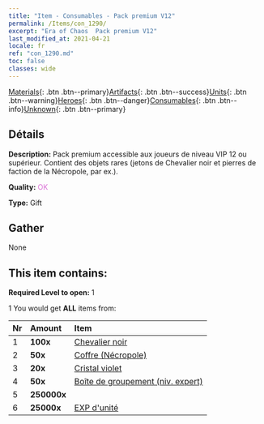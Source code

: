 ```yaml
---
title: "Item - Consumables - Pack premium V12"
permalink: /Items/con_1290/
excerpt: "Era of Chaos  Pack premium V12"
last_modified_at: 2021-04-21
locale: fr
ref: "con_1290.md"
toc: false
classes: wide
---
```

 [Materials](/fr/Items/){: .btn .btn--primary}[Artifacts](/fr/Items/Artifacts/){: .btn .btn--success}[Units](/fr/Items/Units/){: .btn .btn--warning}[Heroes](/fr/Items/Heroes/){: .btn .btn--danger}[Consumables](/fr/Items/Consumables/){: .btn .btn--info}[Unknown](/fr/Items/Unknown/){: .btn .btn--primary}

## Détails
 **Description:** Pack premium accessible aux joueurs de niveau VIP 12 ou supérieur. Contient des objets rares (jetons de Chevalier noir et pierres de faction de la Nécropole, par ex.).

 **Quality:** <span style="color: #DA70D6">OK</span>

 **Type:** Gift

## Gather

  None

## This item contains:

 **Required Level to open:** 1

 1 You would get **ALL** items  from:

  | Nr | Amount |     Item    |
  |:---|:-------|:------------|
  | 1 |  **100x** | [Chevalier noir](/fr/Items/unt_213/) |  | 
  | 2 |  **50x** | [Coffre (Nécropole)](/fr/Items/con_1271/) |  | 
  | 3 |  **20x** | [Cristal violet](/fr/Items/con_720/) |  | 
  | 4 |  **50x** | [Boîte de groupement (niv. expert)](/fr/Items/con_760/) |  | 
  | 5 |  **250000x** | <i class="fas fa-coins"/> |  | 
  | 6 |  **25000x** | [EXP d'unité](/fr/Items/con_902/) |  | 
